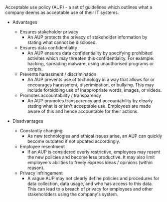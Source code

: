 Acceptable use policy (AUP) - a set of guidelines which outlines what a company deems as acceptable use of their IT systems. 
- Advantages
    - Ensures stakeholder privacy
        - An AUP protects the privacy of stakeholder information by stating what cannot be disclosed. 
    - Ensures data confidentiality 
        - An AUP ensures data confidentiality by specifying prohibited activites which may threaten this confidentiality. For example: hacking, spreading malware, using unauthorised programs or scripts. 
    - Prevents harassment / discrimination 
        - An AUP prevents use of technology in a way that allows for or encourages harassment, discrimination, or bullying. This may include forbidding use of inappropriate words, images, or videos.
    - Promotes accountability / transparency
        - An AUP promotes transparency and accountability by clearly stating what is or isn't acceptable use. Employees are made aware of this and hence accountable for their actions. 

- Disadvantages
    - Constantly changing 
        - As new technologies and ethical issues arise, an AUP can quickly become outdated if not updated accordingly. 
    - Employee resentment
        - If an AUP is considered overly restrictive, employees may resent the new policies and become less productive. It may also limit employee's abilities to freely express ideas / opinions (within reason).
    - Privacy infringement
        - A vague AUP may not clearly define policies and procedures for data collection, data usage, and who has access to this data. This can lead to a breach of privacy for employees and other stakeholdders using the company's system.